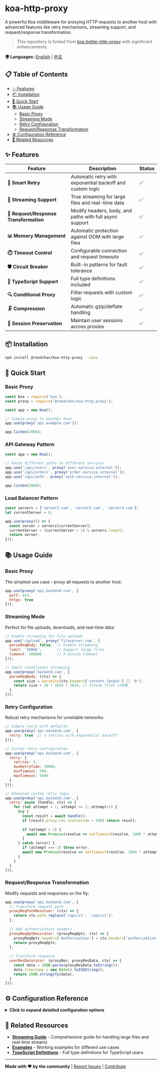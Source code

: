 # koa-http-proxy

A powerful Koa middleware for proxying HTTP requests to another host with advanced features like retry mechanisms, streaming support, and request/response transformation.

> This repository is forked from [koa-better-http-proxy](https://github.com/nsimmons/koa-better-http-proxy) with significant enhancements.

**🌍 Languages:** [English](README.md) | [中文](README_ZH.md)

## 📋 Table of Contents

- [✨ Features](#-features)
- [📦 Installation](#-installation)
- [🚀 Quick Start](#-quick-start)
- [📚 Usage Guide](#-usage-guide)
  - [Basic Proxy](#basic-proxy)
  - [Streaming Mode](#streaming-mode)
  - [Retry Configuration](#retry-configuration)
  - [Request/Response Transformation](#requestresponse-transformation)
- [⚙️ Configuration Reference](#️-configuration-reference)
- [🔗 Related Resources](#-related-resources)

## ✨ Features

| Feature | Description | Status |
|---------|-------------|---------|
| **🔄 Smart Retry** | Automatic retry with exponential backoff and custom logic | ✅ |
| **🌊 Streaming Support** | True streaming for large files and real-time data | ✅ |
| **🔧 Request/Response Transformation** | Modify headers, body, and paths with full async support | ✅ |
| **📊 Memory Management** | Automatic protection against OOM with large files | ✅ |
| **⏱️ Timeout Control** | Configurable connection and request timeouts | ✅ |
| **🛡️ Circuit Breaker** | Built-in patterns for fault tolerance | ✅ |
| **📝 TypeScript Support** | Full type definitions included | ✅ |
| **🔍 Conditional Proxy** | Filter requests with custom logic | ✅ |
| **🗜️ Compression** | Automatic gzip/deflate handling | ✅ |
| **🔐 Session Preservation** | Maintain user sessions across proxies | ✅ |

## 📦 Installation

```bash
npm install @reedchan/koa-http-proxy --save
```

## 🚀 Quick Start

### Basic Proxy

```js
const Koa = require('koa');
const proxy = require('@reedchan/koa-http-proxy');

const app = new Koa();

// Simple proxy to another host
app.use(proxy('api.example.com'));

app.listen(3000);
```

### API Gateway Pattern

```js
const app = new Koa();

// Route different paths to different services
app.use('/api/users', proxy('user-service.internal'));
app.use('/api/orders', proxy('order-service.internal'));
app.use('/api/auth', proxy('auth-service.internal'));

app.listen(3000);
```

### Load Balancer Pattern

```js
const servers = ['server1.com', 'server2.com', 'server3.com'];
let currentServer = 0;

app.use(proxy(() => {
  const server = servers[currentServer];
  currentServer = (currentServer + 1) % servers.length;
  return server;
}));
```

## 📚 Usage Guide

### Basic Proxy

The simplest use case - proxy all requests to another host:

```js
app.use(proxy('api.backend.com', {
  port: 443,
  https: true
}));
```

### Streaming Mode

Perfect for file uploads, downloads, and real-time data:

```js
// Enable streaming for file uploads
app.use('/upload', proxy('fileserver.com', {
  parseReqBody: false,  // Enable streaming
  limit: '500mb',       // Support large files
  timeout: 300000       // 5 minute timeout
}));

// Smart conditional streaming
app.use(proxy('backend.com', {
  parseReqBody: (ctx) => {
    const size = parseInt(ctx.headers['content-length'] || '0');
    return size < 20 * 1024 * 1024; // Stream files >20MB
  }
}));
```

### Retry Configuration

Robust retry mechanisms for unreliable networks:

```js
// Simple retry with defaults
app.use(proxy('api.backend.com', {
  retry: true  // 3 retries with exponential backoff
}));

// Custom retry configuration
app.use(proxy('api.backend.com', {
  retry: {
    retries: 5,
    maxRetryTime: 30000,
    minTimeout: 500,
    maxTimeout: 5000
  }
}));

// Advanced custom retry logic
app.use(proxy('api.backend.com', {
  retry: async (handle, ctx) => {
    for (let attempt = 1; attempt <= 3; attempt++) {
      try {
        const result = await handle();
        if (result.proxy.res.statusCode < 500) return result;
        
        if (attempt < 3) {
          await new Promise(resolve => setTimeout(resolve, 1000 * attempt));
        }
      } catch (error) {
        if (attempt === 3) throw error;
        await new Promise(resolve => setTimeout(resolve, 1000 * attempt));
      }
    }
  }
}));
```

### Request/Response Transformation

Modify requests and responses on the fly:

```js
app.use(proxy('api.backend.com', {
  // Transform request path
  proxyReqPathResolver: (ctx) => {
    return ctx.path.replace('/api/v1', '/api/v2');
  },
  
  // Add authentication headers
  proxyReqOptDecorator: (proxyReqOpts, ctx) => {
    proxyReqOpts.headers['Authorization'] = ctx.headers['authorization'];
    return proxyReqOpts;
  },
  
  // Transform response
  userResDecorator: (proxyRes, proxyResData, ctx) => {
    const data = JSON.parse(proxyResData.toString());
    data.timestamp = new Date().toISOString();
    return JSON.stringify(data);
  }
}));
```

## ⚙️ Configuration Reference

<details>
<summary><strong>Click to expand detailed configuration options</strong></summary>

### Core Options

#### `agent`
Use a custom `http.Agent` for proxy requests.

```js
const agent = new http.Agent({ keepAlive: true });
app.use(proxy('api.backend.com', { agent }));
```

#### `port`
The port to use for the proxied host.

```js
app.use(proxy('api.backend.com', { port: 8080 }));
```

#### `https`
Force HTTPS for the proxy request.

```js
app.use(proxy('api.backend.com', { https: true }));
```

#### `headers`
Additional headers to send to the proxied host.

```js
app.use(proxy('api.backend.com', {
  headers: {
    'X-API-Key': 'your-api-key',
    'User-Agent': 'MyApp/1.0'
  }
}));
```

#### `strippedHeaders`
Headers to remove from proxy response.

```js
app.use(proxy('api.backend.com', {
  strippedHeaders: ['set-cookie', 'x-internal-header']
}));
```

### Request Processing

#### `filter`
Filter which requests should be proxied.

```js
app.use(proxy('api.backend.com', {
  filter: (ctx) => {
    return ctx.method === 'GET' && ctx.path.startsWith('/api');
  }
}));
```

#### `proxyReqPathResolver`
Transform the request path before proxying.

```js
app.use(proxy('api.backend.com', {
  proxyReqPathResolver: (ctx) => {
    return ctx.path.replace(/^\/api/, '');
  }
}));
```

#### `proxyReqOptDecorator`
Modify request options before sending.

```js
app.use(proxy('api.backend.com', {
  proxyReqOptDecorator: (proxyReqOpts, ctx) => {
    proxyReqOpts.headers['X-Forwarded-For'] = ctx.ip;
    return proxyReqOpts;
  }
}));
```

#### `proxyReqBodyDecorator`
Transform request body before sending.

```js
app.use(proxy('api.backend.com', {
  proxyReqBodyDecorator: (bodyContent, ctx) => {
    const data = JSON.parse(bodyContent);
    data.clientInfo = { ip: ctx.ip, userAgent: ctx.get('User-Agent') };
    return JSON.stringify(data);
  }
}));
```

### Response Processing

#### `userResDecorator`
Transform response data before sending to client.

```js
app.use(proxy('api.backend.com', {
  userResDecorator: (proxyRes, proxyResData, ctx) => {
    const data = JSON.parse(proxyResData.toString());
    data.processedAt = new Date().toISOString();
    return JSON.stringify(data);
  }
}));
```

#### `userResHeadersDecorator`
Transform response headers.

```js
app.use(proxy('api.backend.com', {
  userResHeadersDecorator: (headers) => {
    headers['X-Proxy-By'] = 'koa-http-proxy';
    delete headers['x-internal-header'];
    return headers;
  }
}));
```

### Body Processing

#### `parseReqBody`
Control request body parsing (boolean or function).

```js
// Disable for streaming
app.use(proxy('api.backend.com', { parseReqBody: false }));

// Conditional parsing
app.use(proxy('api.backend.com', {
  parseReqBody: (ctx) => {
    return !ctx.path.includes('/upload');
  }
}));
```

#### `reqAsBuffer`
Ensure request body is encoded as Buffer.

```js
app.use(proxy('api.backend.com', { reqAsBuffer: true }));
```

#### `reqBodyEncoding`
Encoding for request body (default: 'utf-8').

```js
app.use(proxy('api.backend.com', { reqBodyEncoding: 'binary' }));
```

#### `limit`
Body size limit (default: '1mb').

```js
app.use(proxy('api.backend.com', { limit: '50mb' }));
```

### Session & Security

#### `preserveReqSession`
Pass session along to proxied request.

```js
app.use(proxy('api.backend.com', { preserveReqSession: true }));
```

#### `preserveHostHdr`
Copy the host HTTP header to proxied request.

```js
app.use(proxy('api.backend.com', { preserveHostHdr: true }));
```

### Timeout Configuration

#### `connectTimeout`
Timeout for initial connection.

```js
app.use(proxy('api.backend.com', { connectTimeout: 5000 }));
```

#### `timeout`
Overall request timeout.

```js
app.use(proxy('api.backend.com', { timeout: 30000 }));
```

### Debug Options

#### `debug`
Enable detailed request logging for debugging and monitoring.

```js
// Enable debug logging
app.use(proxy('api.backend.com', { debug: true }));
```

**Example Output:**
```
========================== KOA-HTTP-PROXY DEBUG ==========================
POST https://api.backend.com:443/users
Payload Size: 256 B
Headers:
{
  "content-type": "application/json",
  "authorization": "Bearer token123",
  "user-agent": "MyApp/1.0",
  "content-length": 256
}
==========================================================================
```

**Use Cases:**
- Development debugging
- API monitoring
- Performance analysis
- Request troubleshooting

### Retry Configuration

#### Simple Retry
```js
app.use(proxy('api.backend.com', { retry: true }));
```

#### Advanced Retry
```js
app.use(proxy('api.backend.com', {
  retry: {
    retries: 5,           // Max retry attempts
    maxRetryTime: 30000,  // Total retry time limit
    minTimeout: 1000,     // Initial delay
    maxTimeout: 10000     // Maximum delay
  }
}));
```

#### Custom Retry Function
```js
app.use(proxy('api.backend.com', {
  retry: async (handle, ctx) => {
    // Custom retry logic
    let result;
    for (let i = 0; i < 3; i++) {
      result = await handle();
      if (result.proxy.res.statusCode < 500) break;
      await new Promise(resolve => setTimeout(resolve, 1000 * (i + 1)));
    }
    return result;
  }
}));
```

> ⚠️ **Memory Warning**: Retry caches request body in memory. For large files (>20MB), retry is automatically disabled. Use `parseReqBody: false` for streaming mode.

</details>

## 🔗 Related Resources

- **[Streaming Guide](STREAMING.md)** - Comprehensive guide for handling large files and real-time streams
- **[Examples](examples/)** - Working examples for different use cases
- **[TypeScript Definitions](types.d.ts)** - Full type definitions for TypeScript users

---

**Made with ❤️ by the community** | [Report Issues](https://github.com/reedchan7/koa-http-proxy/issues) | [Contribute](https://github.com/reedchan7/koa-http-proxy/pulls)
